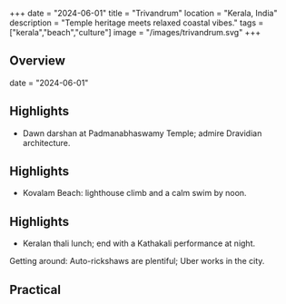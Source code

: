 +++
date = "2024-06-01"
title = "Trivandrum"
location = "Kerala, India"
description = "Temple heritage meets relaxed coastal vibes."
tags = ["kerala","beach","culture"]
image = "/images/trivandrum.svg"
+++

## Overview

date = "2024-06-01"


## Highlights

- Dawn darshan at Padmanabhaswamy Temple; admire Dravidian architecture.

## Highlights

- Kovalam Beach: lighthouse climb and a calm swim by noon.

## Highlights

- Keralan thali lunch; end with a Kathakali performance at night.

Getting around: Auto-rickshaws are plentiful; Uber works in the city.


## Practical
